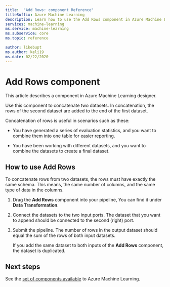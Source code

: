 ```yaml
---
title:  "Add Rows: component Reference"
titleSuffix: Azure Machine Learning
description: Learn how to use the Add Rows component in Azure Machine Learning designer to concatenate two datasets.
services: machine-learning
ms.service: machine-learning
ms.subservice: core
ms.topic: reference

author: likebupt
ms.author: keli19
ms.date: 02/22/2020
---
```


# Add Rows component

This article describes a component in Azure Machine Learning designer.

Use this component to concatenate two datasets. In concatenation, the rows of the second dataset are added to the end of the first dataset.  
  
Concatenation of rows is useful in scenarios such as these:  
  
+ You have generated a series of evaluation statistics, and you want to combine them into one table for easier reporting.  
  
+ You have been working with different datasets, and you want to combine the datasets to create a final dataset.  

## How to use Add Rows  

To concatenate rows from two datasets, the rows must have exactly  the same schema. This means, the same number of columns, and the same type of data in the columns.

1.  Drag the **Add Rows** component into your pipeline, You can find it under **Data Transformation**.

2. Connect the datasets to the two input ports. The dataset that you want to append should be connected to the second (right) port. 
  
3.  Submit the pipeline. The number of rows in the output dataset should equal the sum of the rows of both input datasets.

    If you add the same dataset to both inputs of the **Add Rows** component, the dataset is duplicated. 

## Next steps

See the [set of components available](module-reference.md) to Azure Machine Learning. 